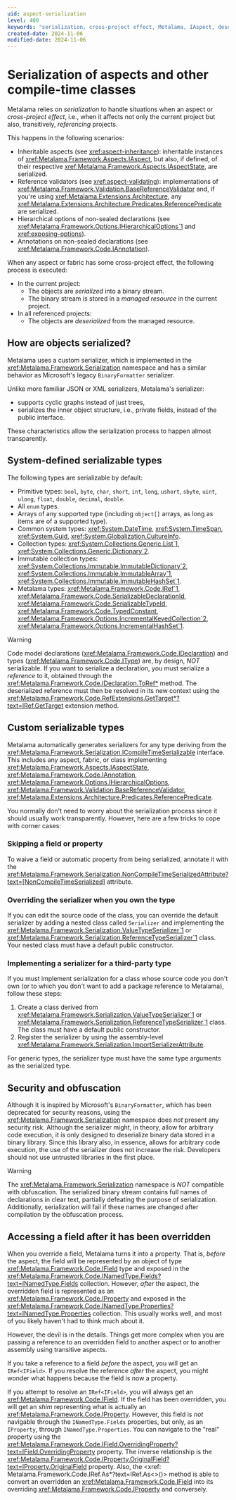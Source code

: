 ```yaml
---
uid: aspect-serialization
level: 400
keywords: "serialization, cross-project effect, Metalama, IAspect, deserialized, custom serializer, ICompileTimeSerializable, NonCompileTimeSerialized, ValueTypeSerializer, ImportSerializerAttribute"
created-date: 2024-11-06
modified-date: 2024-11-06
---
```


# Serialization of aspects and other compile-time classes

Metalama relies on _serialization_ to handle situations when an aspect or _cross-project effect_, i.e., when it affects not only the current project but also, transitively, _referencing_ projects.

This happens in the following scenarios:

* Inheritable aspects (see <xref:aspect-inheritance>): inheritable instances of <xref:Metalama.Framework.Aspects.IAspect>, but also, if defined, of their respective <xref:Metalama.Framework.Aspects.IAspectState>, are serialized.
* Reference validators (see <xref:aspect-validating>): implementations of <xref:Metalama.Framework.Validation.BaseReferenceValidator> and, if you're using <xref:Metalama.Extensions.Architecture>, any <xref:Metalama.Extensions.Architecture.Predicates.ReferencePredicate> are serialized.
* Hierarchical options of non-sealed declarations (see <xref:Metalama.Framework.Options.IHierarchicalOptions`1> and <xref:exposing-options>).
* Annotations on non-sealed declarations (see <xref:Metalama.Framework.Code.IAnnotation>).

When any aspect or fabric has some cross-project effect, the following process is executed:

* In the current project:
    * The objects are _serialized_ into a binary stream.
    * The binary stream is stored in a _managed resource_ in the current project.
* In all referenced projects:
    * The objects are _deserialized_ from the managed resource.

## How are objects serialized?

Metalama uses a custom serializer, which is implemented in the <xref:Metalama.Framework.Serialization> namespace and has a similar behavior as Microsoft's legacy `BinaryFormatter` serializer.

Unlike more familiar JSON or XML serializers, Metalama's serializer:

* supports cyclic graphs instead of just trees,
* serializes the inner object structure, i.e., private fields, instead of the public interface.

These characteristics allow the serialization process to happen almost transparently.

## System-defined serializable types

The following types are serializable by default:

* Primitive types: `bool`, `byte`, `char`, `short`, `int`, `long`, `ushort`, `sbyte`, `uint`, `ulong`, `float`, `double`, `decimal`, `double`.
* All `enum` types.
* Arrays of any supported type (including `object[]` arrays, as long as items are of a supported type).
* Common system types: <xref:System.DateTime>, <xref:System.TimeSpan>, <xref:System.Guid>, <xref:System.Globalization.CultureInfo>.
* Collection types: <xref:System.Collections.Generic.List`1>, <xref:System.Collections.Generic.Dictionary`2>.
* Immutable collection types: <xref:System.Collections.Immutable.ImmutableDictionary`2>, <xref:System.Collections.Immutable.ImmutableArray`1>, <xref:System.Collections.Immutable.ImmutableHashSet`1>.
* Metalama types: <xref:Metalama.Framework.Code.IRef`1>, <xref:Metalama.Framework.Code.SerializableDeclarationId>, <xref:Metalama.Framework.Code.SerializableTypeId>, <xref:Metalama.Framework.Code.TypedConstant>, <xref:Metalama.Framework.Options.IncrementalKeyedCollection`2>, <xref:Metalama.Framework.Options.IncrementalHashSet`1>.

> [!WARNING]
> Code model declarations (<xref:Metalama.Framework.Code.IDeclaration>) and types (<xref:Metalama.Framework.Code.IType>) are, by design, _NOT_ serializable. If you want to serialize a declaration, you must serialize a _reference_ to it, obtained through the <xref:Metalama.Framework.Code.IDeclaration.ToRef*> method. The deserialized reference must then be resolved in its new context using the <xref:Metalama.Framework.Code.RefExtensions.GetTarget*?text=IRef.GetTarget> extension method.

## Custom serializable types

Metalama automatically generates serializers for any type deriving from the <xref:Metalama.Framework.Serialization.ICompileTimeSerializable> interface. This includes any aspect, fabric, or class implementing <xref:Metalama.Framework.Aspects.IAspectState>, <xref:Metalama.Framework.Code.IAnnotation>, <xref:Metalama.Framework.Options.IHierarchicalOptions>, <xref:Metalama.Framework.Validation.BaseReferenceValidator>, <xref:Metalama.Extensions.Architecture.Predicates.ReferencePredicate>.

You normally don't need to worry about the serialization process since it should usually work transparently. However, here are a few tricks to cope with corner cases:

### Skipping a field or property

To waive a field or automatic property from being serialized, annotate it with the <xref:Metalama.Framework.Serialization.NonCompileTimeSerializedAttribute?text=[NonCompileTimeSerialized]> attribute.

### Overriding the serializer when you own the type

If you can edit the source code of the class, you can override the default serializer by adding a nested class called `Serializer` and implementing the <xref:Metalama.Framework.Serialization.ValueTypeSerializer`1> or <xref:Metalama.Framework.Serialization.ReferenceTypeSerializer`1> class. Your nested class must have a default public constructor.

### Implementing a serializer for a third-party type

If you must implement serialization for a class whose source code you don't own (or to which you don't want to add a package reference to Metalama), follow these steps:

1. Create a class derived from <xref:Metalama.Framework.Serialization.ValueTypeSerializer`1> or <xref:Metalama.Framework.Serialization.ReferenceTypeSerializer`1> class. The class must have a default public constructor.
2. Register the serializer by using the assembly-level <xref:Metalama.Framework.Serialization.ImportSerializerAttribute>.

For generic types, the serializer type must have the same type arguments as the serialized type.

## Security and obfuscation

Although it is inspired by Microsoft's `BinaryFormatter`, which has been deprecated for security reasons, using the <xref:Metalama.Framework.Serialization> namespace does _not_ present any security risk. Although the serializer might, in theory, allow for arbitrary code execution, it is only designed to deserialize binary data stored in a binary library. Since this library also, in essence, allows for arbitrary code execution, the use of the serializer does not increase the risk. Developers should not use untrusted libraries in the first place.

> [!WARNING]
> The <xref:Metalama.Framework.Serialization> namespace is _NOT_ compatible with obfuscation. The serialized binary stream contains full names of declarations in clear text, partially defeating the purpose of serialization. Additionally, serialization will fail if these names are changed after compilation by the obfuscation process.


## Accessing a field after it has been overridden

When you override a field, Metalama turns it into a property. That is, _before_ the aspect, the field will be represented by an object of type <xref:Metalama.Framework.Code.IField> type and exposed in the <xref:Metalama.Framework.Code.INamedType.Fields?text=INamedType.Fields> collection. However, _after_ the aspect, the overridden field is represented as an <xref:Metalama.Framework.Code.IProperty> and exposed in the <xref:Metalama.Framework.Code.INamedType.Properties?text=INamedType.Properties> collection. This usually works well, and most of you likely haven't had to think much about it.

However, the devil is in the details. Things get more complex when you are passing a reference to an overridden field to another aspect or to another assembly using transitive aspects.

If you take a reference to a field _before_ the aspect, you will get an `IRef<IField>`. If you resolve the reference _after_ the aspect, you might wonder what happens because the field is now a property.

If you attempt to resolve an `IRef<IField>`, you will always get an <xref:Metalama.Framework.Code.IField>. If the field has been overridden, you will get an  _shim_ representing what is actually an <xref:Metalama.Framework.Code.IProperty>. However, this field is _not_ navigable through the `INamedType.Fields` properties, but only, as an `IProperty`, through `INamedType.Properties`. You can navigate to the "real" property using the <xref:Metalama.Framework.Code.IField.OverridingProperty?text=IField.OverridingProperty> property. The inverse relationship is the <xref:Metalama.Framework.Code.IProperty.OriginalField?text=IProperty.OriginalField> property. Also, the <xref: Metalama.Framework.Code.IRef.As*?text=IRef.As&lt;&gt;()> method is able to convert an overridden an <xref:Metalama.Framework.Code.IField> into its overriding <xref:Metalama.Framework.Code.IProperty> and conversely.
